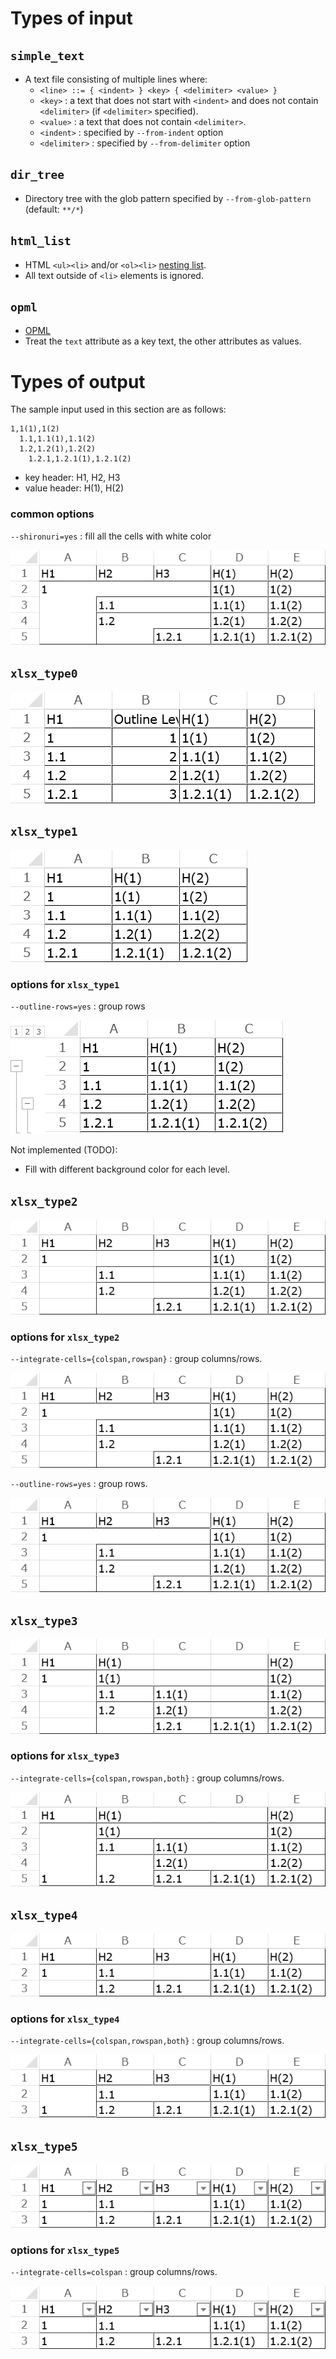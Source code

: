 # Types of input

## `simple_text`

 * A text file consisting of multiple lines where:
   * `<line> ::= { <indent> } <key> { <delimiter> <value> }`
   * `<key>` : a text that does not start with `<indent>` and does not contain `<delimiter>` (if `<delimiter>` specified).
   * `<value>` : a text that does not contain `<delimiter>`.
   * `<indent>` : specified by `--from-indent` option
   * `<delimiter>` : specified by `--from-delimiter` option

## `dir_tree`

 * Directory tree with the glob pattern specified by `--from-glob-pattern` (default: `**/*`)

## `html_list`

 * HTML `<ul><li>` and/or `<ol><li>` [nesting list](https://www.w3.org/wiki/HTML_lists#Nesting_lists).
 * All text outside of `<li>` elements is ignored.

## `opml`

 * [OPML](http://dev.opml.org/)
 * Treat the `text` attribute as a key text, the other attributes as values.

# Types of output

The sample input used in this section are as follows:

    1,1(1),1(2)
      1.1,1.1(1),1.1(2)
      1.2,1.2(1),1.2(2)
        1.2.1,1.2.1(1),1.2.1(2)

 * key header: H1, H2, H3
 * value header: H(1), H(2)

### common options

`--shironuri=yes` : fill all the cells with white color

![](image/output_xlsx_type2_shironuri.png)

## `xlsx_type0`

![](image/output_xlsx_type0.png)

## `xlsx_type1`

![](image/output_xlsx_type1.png)

### options for `xlsx_type1`

`--outline-rows=yes` : group rows

![](image/output_xlsx_type1_outline_rows_yes.png)

Not implemented (TODO):

 * Fill with different background color for each level.

## `xlsx_type2`

![](image/output_xlsx_type2.png)

### options for `xlsx_type2`

`--integrate-cells={colspan,rowspan}` : group columns/rows.

![](image/output_xlsx_type2_integrate_cells_colspan.png)

`--outline-rows=yes` : group rows.

![](image/output_xlsx_type2_outline_rows_yes.png)

## `xlsx_type3`

![](image/output_xlsx_type3.png)

### options for `xlsx_type3`

`--integrate-cells={colspan,rowspan,both}` : group columns/rows.

![](image/output_xlsx_type3_integrate_cells_both.png)

## `xlsx_type4`

![](image/output_xlsx_type4.png)

### options for `xlsx_type4`

`--integrate-cells={colspan,rowspan,both}` : group columns/rows.

![](image/output_xlsx_type4_integrate_cells_both.png)

## `xlsx_type5`

![](image/output_xlsx_type5.png)

### options for `xlsx_type5`

`--integrate-cells=colspan` : group columns/rows.

![](image/output_xlsx_type5_integrate_cells_colspan.png)
